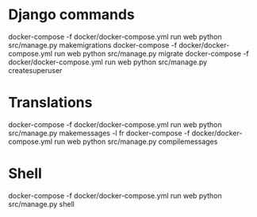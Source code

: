 # Django commands
docker-compose -f docker/docker-compose.yml run web python src/manage.py makemigrations
docker-compose -f docker/docker-compose.yml run web python src/manage.py migrate
docker-compose -f docker/docker-compose.yml run web python src/manage.py createsuperuser

# Translations
docker-compose -f docker/docker-compose.yml run web python src/manage.py makemessages -l fr
docker-compose -f docker/docker-compose.yml run web python src/manage.py compilemessages

# Shell
docker-compose -f docker/docker-compose.yml run web python src/manage.py shell
